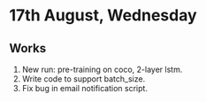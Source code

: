 # 17th August, Wednesday

## Works
1. New run: pre-training on coco, 2-layer lstm.
2. Write code to support batch_size.
3. Fix bug in email notification script.